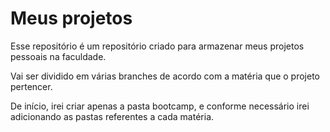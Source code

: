 # Meus projetos

Esse repositório é um repositório criado para armazenar meus projetos pessoais na faculdade.

Vai ser dividido em várias branches de acordo com a matéria que o projeto pertencer.

De início, irei criar apenas a pasta bootcamp, e conforme necessário irei adicionando as pastas referentes a cada matéria.
